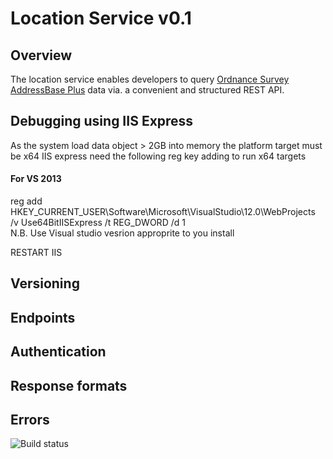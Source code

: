 # Location Service v0.1

## Overview

The location service enables developers to query [Ordnance Survey AddressBase Plus](https://www.ordnancesurvey.co.uk/business-and-government/products/addressbase-plus.html) data via. a convenient and structured REST API. 

## Debugging using IIS Express
As the system load data object > 2GB into memory the platform target must be x64
IIS express need the following reg key adding to run x64 targets

#### For VS 2013
reg add HKEY_CURRENT_USER\Software\Microsoft\VisualStudio\12.0\WebProjects /v Use64BitIISExpress /t REG_DWORD /d 1
<br />
N.B. Use Visual studio vesrion approprite to you install

RESTART IIS


## Versioning

## Endpoints

## Authentication

## Response formats

## Errors

![Build status](https://travis-ci.org/NHSChoices/location-service.svg?branch=master "Build status")


